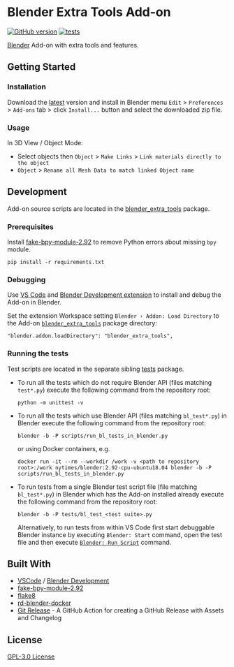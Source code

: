 # Blender Extra Tools Add-on
[![GitHub version](https://badge.fury.io/gh/aalexeenco%2FBlenderExtraTools.svg)](https://github.com/aalexeenco/BlenderExtraTools/releases/latest)
[![tests](https://github.com/aalexeenco/BlenderExtraTools/actions/workflows/test-addon.yml/badge.svg)](https://github.com/aalexeenco/BlenderExtraTools/actions/workflows/test-addon.yml)

[Blender](https://www.blender.org/) Add-on with extra tools and features.

## Getting Started

### Installation

Download the [latest](https://github.com/aalexeenco/BlenderExtraTools/releases/latest/download/addon_blender_extra_tools.zip) version and install in Blender menu
`Edit` > `Preferences` > `Add-ons` tab > click `Install...` button and select the downloaded zip file.

### Usage

In 3D View / Object Mode:

* Select objects then `Object` > `Make Links` > `Link materials directly to the object`
* `Object` > `Rename all Mesh Data to match linked Object name`

## Development

Add-on source scripts are located in the [blender_extra_tools](./blender_extra_tools) package. 

### Prerequisites

Install [fake-bpy-module-2.92](https://pypi.org/project/fake-bpy-module-2.92/) 
to remove Python errors about missing `bpy` module.

```
pip install -r requirements.txt
```

### Debugging

Use [VS Code](https://code.visualstudio.com/) and 
[Blender Development extension][1] to install and debug the Add-on in Blender. 

Set the extension Workspace setting `Blender › Addon: Load Directory` to the 
Add-on [`blender_extra_tools`](./blender_extra_tools) package directory:

```
"blender.addon.loadDirectory": "blender_extra_tools",
```

### Running the tests

Test scripts are located in the separate sibling [tests](./tests) package. 

* To run all the tests which do not require Blender API (files matching `test*.py`)
execute the following command from the repository root:

    ```
    python -m unittest -v
    ```

* To run all the tests which use Blender API (files matching `bl_test*.py`) 
in Blender execute the following command from the repository root:

    ```
    blender -b -P scripts/run_bl_tests_in_blender.py
    ```

    or using Docker containers, e.g.

    ```
    docker run -it --rm --workdir /work -v <path to repository root>:/work nytimes/blender:2.92-cpu-ubuntu18.04 blender -b -P scripts/run_bl_tests_in_blender.py
    ```

* To run tests from a single Blender test script file (file matching `bl_test*.py`) 
in Blender which has the Add-on installed already execute the following command from the repository root:

    ```
    blender -b -P tests/bl_test_<test suite>.py
    ```

    Alternatively, to run tests from within VS Code first start debuggable
    Blender instance by executing `Blender: Start` command,
    open the test file and then execute [`Blender: Run Script`][2] command.

## Built With

* [VSCode](https://code.visualstudio.com/) / [Blender Development][1]
* [fake-bpy-module-2.92](https://pypi.org/project/fake-bpy-module-2.92/)
* [flake8](https://flake8.pycqa.org/en/latest/)
* [rd-blender-docker](https://github.com/nytimes/rd-blender-docker)
* [Git Release](https://github.com/marketplace/actions/git-release) - A GitHub Action for creating a GitHub Release with Assets and Changelog

## License
[GPL-3.0 License](./LICENSE)

[1]: <https://marketplace.visualstudio.com/items?itemName=JacquesLucke.blender-development>
[2]: <https://github.com/JacquesLucke/blender_vscode#how-can-i-run-the-script-in-blender>
